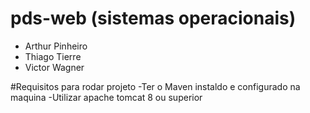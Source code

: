 # pds-web (sistemas operacionais)
- Arthur Pinheiro
- Thiago Tierre
- Victor Wagner

#Requisitos para rodar projeto
-Ter o Maven instaldo e configurado na maquina
-Utilizar apache tomcat 8 ou superior
